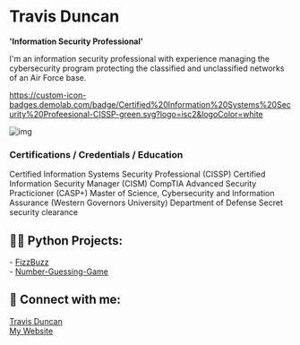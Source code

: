 # Travis Duncan

**'Information Security Professional'**

I'm an information security professional with experience managing the cybersecurity program protecting the classified and unclassified networks of an Air Force base.

https://custom-icon-badges.demolab.com/badge/Certified%20Information%20Systems%20Security%20Profeesional-CISSP-green.svg?logo=isc2&logoColor=white

<img src="https://custom-icon-badges.demolab.com/badge/Certified%20Information%20Systems%20Security%20Professional-CISSP-green.svg?logo=isc2&amp;logoColor=white" alt="img" data-canonical-src="https://www.credly.com/badges/3da2dd71-ab8d-4b26-98b3-eca3272a5356" style="max-width: 100%;">

<h3>Certifications / Credentials / Education</h3>
Certified Information Systems Security Professional (CISSP)
Certified Information Security Manager (CISM)
CompTIA Advanced Security Practicioner (CASP+)
Master of Science, Cybersecurity and Information Assurance (Western Governors University)
Department of Defense Secret security clearance

<h2>👨‍💻 Python Projects:</h2>
- <a href="https://github.com/TravDunc/">FizzBuzz</a>
<br>
- <a href="https://github.com/TravDunc/Number-Guessing-Game">Number-Guessing-Game</a>

<h2> 🤳 Connect with me:</h2>

<div class="badge-base LI-profile-badge" data-locale="en_US" data-size="medium" data-theme="dark" data-type="VERTICAL" data-vanity="travis-w-duncan" data-version="v1"><a class="badge-base__link LI-simple-link" href="https://www.linkedin.com/in/travis-w-duncan?trk=profile-badge">Travis Duncan</a></div>
<a href="https://travdunc.github.io">My Website</a>

<!--
<h2>👨‍💻 Azure Projects:</h2>
- <b>Cloud SIEM Practice (Azure, Sentinel, Virtualization, Log Training/Parsing)</b>
  - [Windows EventLog: Failed RDP Logins Source IP to full GeoData Conversion](https://github.com/TravDunc/Sentinel-Lab)
-->
